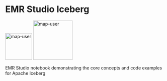 # EMR Studio Iceberg

<img width="85" alt="map-user" src="https://img.shields.io/badge/views-326-green"> <img width="125" alt="map-user" src="https://img.shields.io/badge/unique visits-130-green">

EMR Studio notebook demonstrating the core concepts and code examples for Apache Iceberg
